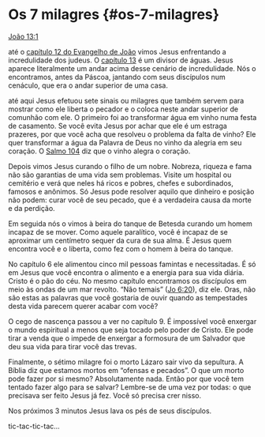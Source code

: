 # Os 7 milagres {#os-7-milagres}

[João 13:1](http://bibliaonline.com.br/acf/jo/13/1)

até o [capítulo 12 do Evangelho de João](http://bibliaonline.com.br/acf/jo/12) vimos Jesus enfrentando a incredulidade dos judeus. O [capítulo 13](http://bibliaonline.com.br/acf/jo/13) é um divisor de águas. Jesus aparece literalmente um andar acima desse cenário de incredulidade. Nós o encontramos, antes da Páscoa, jantando com seus discípulos num cenáculo, que era o andar superior de uma casa.

até aqui Jesus efetuou sete sinais ou milagres que também servem para mostrar como ele liberta o pecador e o coloca neste andar superior de comunhão com ele. O primeiro foi ao transformar água em vinho numa festa de casamento. Se você evita Jesus por achar que ele é um estraga prazeres, por que você acha que resolveu o problema da falta de vinho? Ele quer transformar a água da Palavra de Deus no vinho da alegria em seu coração. O [Salmo 104](http://bibliaonline.com.br/acf/sl/104) diz que o vinho alegra o coração.

Depois vimos Jesus curando o filho de um nobre. Nobreza, riqueza e fama não são garantias de uma vida sem problemas. Visite um hospital ou cemitério e verá que neles há ricos e pobres, chefes e subordinados, famosos e anônimos. Só Jesus pode resolver aquilo que dinheiro e posição não podem: curar você de seu pecado, que é a verdadeira causa da morte e da perdição.

Em seguida nós o vimos à beira do tanque de Betesda curando um homem incapaz de se mover. Como aquele paralítico, você é incapaz de se aproximar um centímetro sequer da cura de sua alma. É Jesus quem encontra você e o liberta, como fez com o homem à beira do tanque.

No capítulo 6 ele alimentou cinco mil pessoas famintas e necessitadas. É só em Jesus que você encontra o alimento e a energia para sua vida diária. Cristo é o pão do céu. No mesmo capítulo encontramos os discípulos em meio às ondas de um mar revolto. “Não temais” ([Jo 6:20](http://bibliaonline.com.br/acf/jo/6/20)), diz ele. Oras, não são estas as palavras que você gostaria de ouvir quando as tempestades desta vida parecem querer acabar com você?

O cego de nascença passou a ver no capítulo 9\. É impossível você enxergar o mundo espiritual a menos que seja tocado pelo poder de Cristo. Ele pode tirar a venda que o impede de enxergar a formosura de um Salvador que deu sua vida para tirar você das trevas.

Finalmente, o sétimo milagre foi o morto Lázaro sair vivo da sepultura. A Bíblia diz que estamos mortos em “ofensas e pecados”. O que um morto pode fazer por si mesmo? Absolutamente nada. Então por que você tem tentado fazer algo para se salvar? Lembre-se de uma vez por todas: o que precisava ser feito Jesus já fez. Você só precisa crer nisso.

Nos próximos 3 minutos Jesus lava os pés de seus discípulos.

tic-tac-tic-tac...